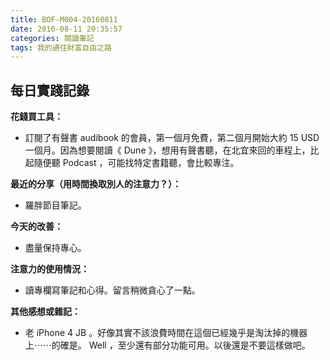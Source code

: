 ```yaml
---
title: BOF-M004-20160811
date: 2016-08-11 20:35:57
categories: 閱讀筆記
tags: 我的通往財富自由之路
---
```


## 每日實踐記錄

**花錢買工具：**
- 訂閱了有聲書 audibook 的會員，第一個月免費，第二個月開始大約 15 USD 一個月。因為想要閱讀《 Dune 》，想用有聲書聽，在北宜來回的車程上，比起隨便聽 Podcast ，可能找特定書籍聽，會比較專注。

**最近的分享（用時間換取別人的注意力？）：**
- 羅胖節目筆記。

**今天的改善：**
- 盡量保持專心。

**注意力的使用情況：**
- 讀專欄寫筆記和心得。留言稍微貪心了一點。

**其他感想或雜記：**
- 老 iPhone 4 JB 。好像其實不該浪費時間在這個已經幾乎是淘汰掉的機器上⋯⋯的確是。 Well ，至少還有部分功能可用。以後還是不要這樣做吧。
